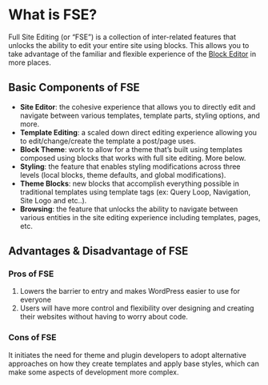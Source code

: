 # What is FSE?

Full Site Editing (or “FSE”) is a collection of inter-related features that unlocks the ability to edit your entire site using blocks. This allows you to take advantage of the familiar and flexible experience of the [Block Editor](https://wordpress.com/support/using-the-block-editor/) in more places.

## Basic Components of FSE
- **Site Editor**: the cohesive experience that allows you to directly edit and navigate between various templates, template parts, styling options, and more.
- **Template Editing**: a scaled down direct editing experience allowing you to edit/change/create the template a post/page uses.
- **Block Theme**: work to allow for a theme that’s built using templates composed using blocks that works with full site editing. More below.
- **Styling**: the feature that enables styling modifications across three levels (local blocks, theme defaults, and global modifications).
- **Theme Blocks**: new blocks that accomplish everything possible in traditional templates using template tags (ex: Query Loop, Navigation, Site Logo and etc..).
- **Browsing**: the feature that unlocks the ability to navigate between various entities in the site editing experience including templates, pages, etc.

## Advantages & Disadvantage of FSE
### Pros of FSE
1. Lowers the barrier to entry and makes WordPress easier to use for everyone
2. Users will have more control and flexibility over designing and creating their websites without having to worry about code.
### Cons of FSE
It initiates the need for theme and plugin developers to adopt alternative approaches on how they create templates and apply base styles, which can make some aspects of development more complex.

